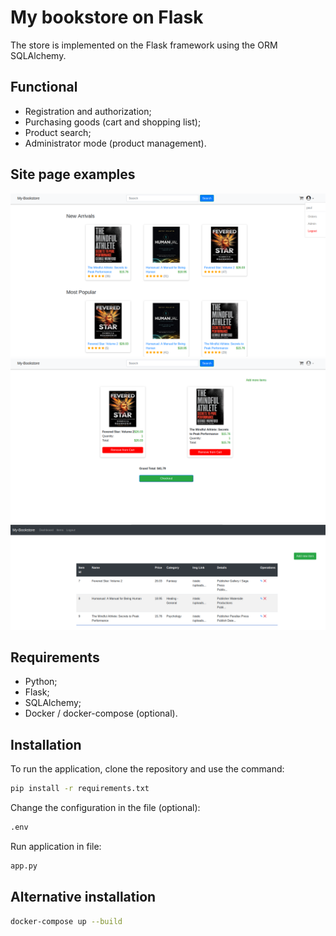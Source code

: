 # My bookstore on Flask
The store is implemented on the Flask framework using the ORM SQLAlchemy.


## Functional
- Registration and authorization;
- Purchasing goods (cart and shopping list);
- Product search;
- Administrator mode (product management).

## Site page examples

![](app/static/uploads/pres_1.png)
![](app/static/uploads/pres_2.png)
![](app/static/uploads/pres_3.png)

## Requirements
- Python;
- Flask;
- SQLAlchemy;
- Docker / docker-compose (optional).

## Installation
To run the application, clone the repository and use the command:
```bash
pip install -r requirements.txt
```
Change the configuration in the file (optional):
```bash
.env
```
Run application in file:
```bash
app.py
```

## Alternative installation
```bash
docker-compose up --build
```
